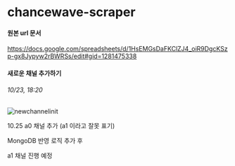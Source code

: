 # chancewave-scraper
#### 원본 url 문서
https://docs.google.com/spreadsheets/d/1HsEMGsDaFKClZJ4_oiR9DgcKSzp-gx8Jypyw2rBWRSs/edit#gid=1281475338

#### 새로운 채널 추가하기 
###### 10/23, 18:20

![newchannelinit](https://user-images.githubusercontent.com/48904372/138550628-7f5b0e4d-70ce-4ce6-8811-362033f7b402.png)


10.25 
a0 채널 추가 (a1 이라고 잘못 표기)

MongoDB 반영 로직 추가 후 

a1 채널 진행 예정
